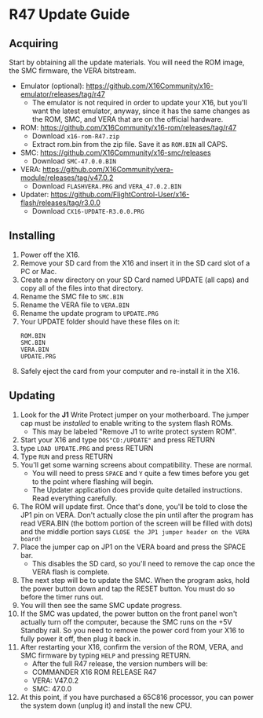 # R47 Update Guide

## Acquiring

Start by obtaining all the update materials. You will need the ROM image, the 
SMC firmware, the VERA bitstream.

* Emulator (optional): https://github.com/X16Community/x16-emulator/releases/tag/r47
  * The emulator is not required in order to update your X16, but you'll want the
    latest emulator, anyway, since it has the same changes as the ROM, SMC, and VERA
    that are on the official hardware.
* ROM: https://github.com/X16Community/x16-rom/releases/tag/r47
  * Download `x16-rom-R47.zip`
  * Extract rom.bin from the zip file.  Save it as `ROM.BIN` all CAPS.
* SMC: https://github.com/X16Community/x16-smc/releases
  * Download `SMC-47.0.0.BIN`
* VERA: https://github.com/X16Community/vera-module/releases/tag/v47.0.2
  * Download `FLASHVERA.PRG` and `VERA_47.0.2.BIN`
* Updater: https://github.com/FlightControl-User/x16-flash/releases/tag/r3.0.0
  * Download `CX16-UPDATE-R3.0.0.PRG`

## Installing

1. Power off the X16.
2. Remove your SD card from the X16 and insert it in the SD card slot of a PC or
   Mac.
3. Create a new directory on your SD Card named UPDATE (all caps) and copy all
   of the files into that directory.
4. Rename the SMC file to `SMC.BIN`
5. Rename the VERA file to `VERA.BIN`
6. Rename the update program to `UPDATE.PRG`
7. Your UPDATE folder should have these files on it:
    ```
    ROM.BIN
    SMC.BIN
    VERA.BIN
    UPDATE.PRG
    ```
8. Safely eject the card from your computer and re-install it in the X16.

## Updating

1. Look for the **J1** Write Protect jumper on your motherboard. The jumper cap
   must be _installed_ to enable writing to the system flash ROMs. 
   * This may be labeled "Remove J1 to write protect system ROM".
2. Start your X16 and type `DOS"CD:/UPDATE"` and press RETURN
3. type `LOAD UPDATE.PRG` and press RETURN
4. Type `RUN` and press RETURN
5. You'll get some warning screens about compatibility. These are normal.
    * You will need to press `SPACE` and `Y` quite a few times before you get to
      the point where flashing will begin.
    * The Updater application does provide quite detailed instructions.  Read
      everything carefully.
6. The ROM will update first. Once that's done, you'll be told to close the JP1
   pin on VERA. Don't actually close the pin until after the program has read 
   VERA.BIN (the bottom portion of the screen will be filled with dots) and the
   middle portion says `CLOSE the JP1 jumper header on the VERA board!`
7. Place the jumper cap on JP1 on the VERA board and press the SPACE bar. 
   * This disables the SD card, so you'll need to remove the cap once the
     VERA flash is complete.
8. The next step will be to update the SMC. When the program asks, hold the
   power button down and tap the RESET button. You must do so before the timer
   runs out. 
9. You will then see the same SMC update progress.
10. If the SMC was updated, the power button on the front panel won't actually
    turn off the computer, because the SMC runs on the +5V Standby rail. So you
    need to remove the power cord from your X16 to fully power it off, then plug
    it back in. 
11. After restarting your X16, confirm the version of the ROM, VERA, and SMC
    firmware by typing `HELP` and pressing RETURN.
    * After the full R47 release, the version numbers will be:
    * COMMANDER X16 ROM RELEASE R47
    * VERA: V47.0.2
    * SMC: 47.0.0
12. At this point, if you have purchased a 65C816 processor, you can power the
    system down (unplug it) and install the new CPU.
